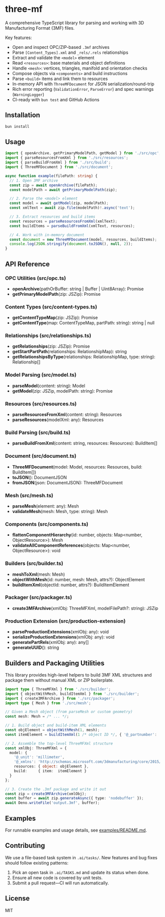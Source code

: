 # three-mf

A comprehensive TypeScript library for parsing and working with 3D Manufacturing Format (3MF) files.

Key features:
- Open and inspect OPC/ZIP-based `.3mf` archives
- Parse `[Content_Types].xml` and `_rels/.rels` relationships
- Extract and validate the `<model>` element
- Read `<resources>`: base materials and object definitions
- Handle `<mesh>`: vertices, triangles, manifold and orientation checks
- Compose objects via `<components>` and build instructions
- Parse `<build>` items and link them to resources
- In-memory API with `ThreeMFDocument` for JSON serialization/round-trip
- Rich error reporting (`ValidationError`, `ParseError`) and spec warnings (`WarningLogger`)
- CI-ready with `bun test` and GitHub Actions

## Installation

```bash
bun install
```

## Usage

```ts
import { openArchive, getPrimaryModelPath, getModel } from './src/opc';
import { parseResourcesFromXml } from './src/resources';
import { parseBuildFromXml } from './src/build';
import { ThreeMFDocument } from './src/document';

async function example(filePath: string) {
  // 1. Open 3MF archive
  const zip = await openArchive(filePath);
  const modelPath = await getPrimaryModelPath(zip);

  // 2. Parse the <model> element
  const model = await getModel(zip, modelPath);
  const xmlText = await zip.file(modelPath)!.async('text');

  // 3. Extract resources and build items
  const resources = parseResourcesFromXml(xmlText);
  const buildItems = parseBuildFromXml(xmlText, resources);

  // 4. Work with in-memory document
  const document = new ThreeMFDocument(model, resources, buildItems);
  console.log(JSON.stringify(document.toJSON(), null, 2));
}
```

## API Reference

### OPC Utilities (src/opc.ts)
- **openArchive**(pathOrBuffer: string | Buffer | Uint8Array): Promise<JSZip>
- **getPrimaryModelPath**(zip: JSZip): Promise<string>

### Content Types (src/content-types.ts)
- **getContentTypeMap**(zip: JSZip): Promise<ContentTypeMap>
- **getContentType**(map: ContentTypeMap, partPath: string): string | null

### Relationships (src/relationships.ts)
- **getRelationships**(zip: JSZip): Promise<RelationshipMap>
- **getStartPartPath**(relationships: RelationshipMap): string
- **getRelationshipsByType**(relationships: RelationshipMap, type: string): Relationship[]

### Model Parsing (src/model.ts)
- **parseModel**(content: string): Model
- **getModel**(zip: JSZip, modelPath: string): Promise<Model>

### Resources (src/resources.ts)
- **parseResourcesFromXml**(content: string): Resources
- **parseResources**(modelXml: any): Resources

### Build Parsing (src/build.ts)
- **parseBuildFromXml**(content: string, resources: Resources): BuildItem[]

### Document (src/document.ts)
- **ThreeMFDocument**(model: Model, resources: Resources, build: BuildItem[])
- **toJSON**(): DocumentJSON
- **fromJSON**(json: DocumentJSON): ThreeMFDocument

### Mesh (src/mesh.ts)
- **parseMesh**(element: any): Mesh
- **validateMesh**(mesh: Mesh, type: string): Mesh

### Components (src/components.ts)
- **flattenComponentHierarchy**(id: number, objects: Map<number, ObjectResource>): Mesh
- **validateAllComponentReferences**(objects: Map<number, ObjectResource>): void

### Builders (src/builder.ts)
- **meshToXml**(mesh: Mesh)
- **objectWithMesh**(id: number, mesh: Mesh, attrs?): ObjectElement
- **buildItemXml**(objectId: number, attrs?): BuildItemElement

### Packager (src/packager.ts)
- **create3MFArchive**(xmlObj: ThreeMFXml, modelFilePath?: string): JSZip

### Production Extension (src/production-extension)
- **parseProductionExtensions**(xmlObj: any): void
- **serializeProductionExtensions**(xmlObj: any): void
- **generatePartRels**(xmlObj: any): any[]
- **generateUUID**(): string

## Builders and Packaging Utilities

This library provides high-level helpers to build 3MF XML structures and package them without manual XML or ZIP boilerplate.

```ts
import type { ThreeMFXml } from './src/builder';
import { objectWithMesh, buildItemXml } from './src/builder';
import { create3MFArchive } from './src/packager';
import type { Mesh } from './src/mesh';

// Given a Mesh object (from parseMesh or custom geometry)
const mesh: Mesh = /* ... */;

// 1. Build object and build-item XML elements
const objElement = objectWithMesh(1, mesh);
const itemElement = buildItemXml(1 /* object ID */, { '@_partnumber': 'baseplate' });

// 2. Assemble the top-level ThreeMFXml structure
const xmlObj: ThreeMFXml = {
  model: {
    '@_unit': 'millimeter',
    '@_xmlns': 'http://schemas.microsoft.com/3dmanufacturing/core/2015/02',
    resources: { object: objElement },
    build:     { item:  itemElement }
  }
};

// 3. Create the .3mf package and write it out
const zip = create3MFArchive(xmlObj);
const buffer = await zip.generateAsync({ type: 'nodebuffer' });
await Deno.writeFile('output.3mf', buffer);
```

## Examples

For runnable examples and usage details, see [examples/README.md](./examples/README.md).

## Contributing

We use a file-based task system in `.ai/tasks/`. New features and bug fixes should follow existing patterns:
1. Pick an open task in `.ai/TASKS.md` and update its status when done.
2. Ensure all new code is covered by unit tests.
3. Submit a pull request—CI will run automatically.

## License

MIT
